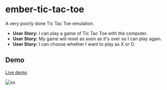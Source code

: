 # ember-tic-tac-toe
A very poorly done Tic Tac Toe emulation. 
* **User Story:** I can play a game of Tic Tac Toe with the computer.
* **User Story:** My game will reset as soon as it's over so I can play again.
* **User Story:** I can choose whether I want to play as X or O.

## Demo

[Live demo](http://ember-tic-tac-toe.surge.sh/)

![ss](http://i.imgur.com/2rGDveW.png)

